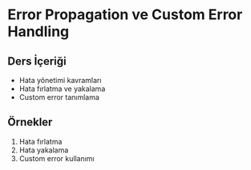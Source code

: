# Error Propagation ve Custom Error Handling

## Ders İçeriği
- Hata yönetimi kavramları
- Hata fırlatma ve yakalama
- Custom error tanımlama

## Örnekler
1. Hata fırlatma
2. Hata yakalama
3. Custom error kullanımı